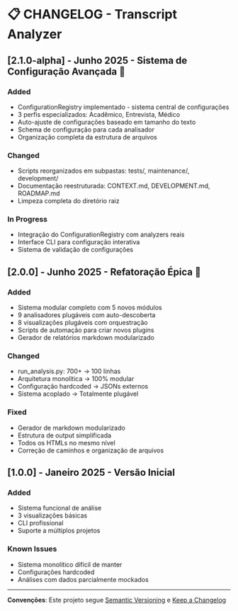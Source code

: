 # 📋 CHANGELOG - Transcript Analyzer

## [2.1.0-alpha] - Junho 2025 - Sistema de Configuração Avançada 🔧

### Added
- ConfigurationRegistry implementado - sistema central de configurações
- 3 perfis especializados: Acadêmico, Entrevista, Médico
- Auto-ajuste de configurações baseado em tamanho do texto
- Schema de configuração para cada analisador
- Organização completa da estrutura de arquivos

### Changed
- Scripts reorganizados em subpastas: tests/, maintenance/, development/
- Documentação reestruturada: CONTEXT.md, DEVELOPMENT.md, ROADMAP.md
- Limpeza completa do diretório raiz

### In Progress
- Integração do ConfigurationRegistry com analyzers reais
- Interface CLI para configuração interativa
- Sistema de validação de configurações

## [2.0.0] - Junho 2025 - Refatoração Épica 🎉

### Added
- Sistema modular completo com 5 novos módulos
- 9 analisadores plugáveis com auto-descoberta
- 8 visualizações plugáveis com orquestração
- Scripts de automação para criar novos plugins
- Gerador de relatórios markdown modularizado

### Changed
- run_analysis.py: 700+ → 100 linhas
- Arquitetura monolítica → 100% modular
- Configuração hardcoded → JSONs externos
- Sistema acoplado → Totalmente plugável

### Fixed
- Gerador de markdown modularizado
- Estrutura de output simplificada
- Todos os HTMLs no mesmo nível
- Correção de caminhos e organização de arquivos

## [1.0.0] - Janeiro 2025 - Versão Inicial

### Added
- Sistema funcional de análise
- 3 visualizações básicas
- CLI profissional
- Suporte a múltiplos projetos

### Known Issues
- Sistema monolítico difícil de manter
- Configurações hardcoded
- Análises com dados parcialmente mockados

---

**Convenções**: Este projeto segue [Semantic Versioning](https://semver.org/) e [Keep a Changelog](https://keepachangelog.com/)
